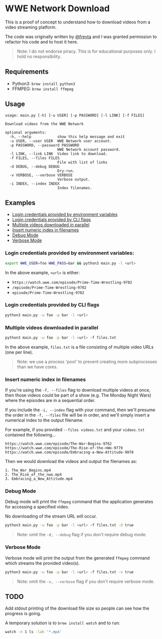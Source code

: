 # WWE Network Download

This is a proof of concept to understand how to download videos from a video streaming platform.

The code was originally written by [@freyta](https://github.com/freyta/) and I was granted permission to refactor his code and to host it here.

> Note: I do not endorse piracy. This is for educational purposes only. I hold no responsibility.

## Requirements

- Python3: `brew install python3`
- FFMPEG: `brew install ffmpeg`

## Usage

```
usage: main.py [-h] [-u USER] [-p PASSWORD] [-l LINK] [-f FILES]

Download videos from the WWE Network

optional arguments:
  -h, --help            show this help message and exit
  -u USER, --user USER  WWE Network user account.
  -p PASSWORD, --password PASSWORD
                        WWE Network account password.
  -l LINK, --link LINK  Video link to download.
  -f FILES, --files FILES
                        File with list of links
  -d DEBUG, --debug DEBUG
                        Dry-run.
  -v VERBOSE, --verbose VERBOSE
                        Verbose output.
  -i INDEX, --index INDEX
                        Index filenames.
```

## Examples

- [Login credentials provided by environment variables](#login-credentials-provided-by-environment-variables)
- [Login credentials provided by CLI flags](#login-credentials-provided-by-CLI-flags)
- [Multiple videos downloaded in parallel](#multiple-videos-downloaded-in-parallel)
- [Insert numeric index in filenames](#insert-numeric-index-in-filenames)
- [Debug Mode](#debug-mode)
- [Verbose Mode](#verbose-mode)

### Login credentials provided by environment variables:

```bash
export WWE_USER=foo WWE_PASS=bar && python3 main.py -l <url>
```

In the above example, `<url>` is either:

- `https://watch.wwe.com/episode/Prime-Time-Wrestling-9702`
- `/episode/Prime-Time-Wrestling-9702`
- `episode/Prime-Time-Wrestling-9702`

### Login credentials provided by CLI flags

```bash
python3 main.py -u foo -p bar -l <url> 
```

### Multiple videos downloaded in parallel

```bash
python3 main.py -u foo -p bar -l <url> -f files.txt
```

In the above example, `files.txt` is a file consisting of multiple video URLs (one per line).

> Note: we use a process 'pool' to prevent creating more subprocesses than we have cores.

### Insert numeric index in filenames

If you're using the `-f, --files` flag to download multiple videos at once, then those videos could be part of a show (e.g. The Monday Night Wars) where the episodes are in a sequential order.

If you include the `-i, --index` flag with your command, then we'll presume the order in the `-f, --files` file will be in order, and we'll simply insert a numerical index to the output filename.

For example, if you provided `--files videos.txt` and your `videos.txt` contained the following...

```
https://watch.wwe.com/episode/The-War-Begins-9762
https://watch.wwe.com/episode/The-Rise-of-the-nWo-9779
https://watch.wwe.com/episode/Embracing-a-New-Attitude-9078
```

Then we would download the videos and output the filenames as:

```
1. The_War_Begins.mp4
2. The_Rise_of_the_nwo.mp4
3. Embracing_a_New_Attitude.mp4
```

### Debug Mode

Debug mode will print the `ffmpeg` command that the application generates for accessing a specified video.

No downloading of the stream URL will occur.

```bash
python3 main.py -u foo -p bar -l <url> -f files.txt -d true
```

> Note: omit the `-d, --debug` flag if you don't require debug mode.

### Verbose Mode

Verbose mode will print the output from the generated `ffmpeg` command which streams the provided video(s).

```bash
python3 main.py -u foo -p bar -l <url> -f files.txt -v true
```

> Note: omit the `-v, --verbose` flag if you don't require verbose mode.

## TODO

Add stdout printing of the download file size so people can see how the progress is going.

A temporary solution is to `brew install watch` and to run:

```bash
watch -n 1 ls -lah '*.mp4'
```
